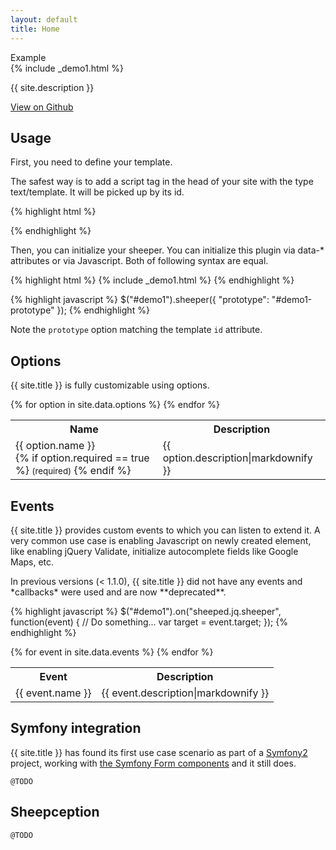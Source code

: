 ```yaml
---
layout: default
title: Home
---
```


<div class="card-demo">
  <div class="card-block">
    <div class="demo-label">Example</div>
    {% include _demo1.html %}
    <script id="demo1-prototype" type="text/template">
      {% include _template-demo.html %}
    </script>
  </div>
</div>

{{ site.description }}

<a href="{{ site.github.repo }}">
  View on Github
</a>

## Usage

First, you need to define your template.

The safest way is to add a script tag in the head of your site with the type text/template. It will be picked up by its id.

{% highlight html %}
<script id="demo1-prototype" type="text/template">
{% include _template-demo.html %}
</script>
{% endhighlight %}

Then, you can initialize your sheeper. You can initialize this plugin via data-* attributes or via Javascript. Both of following syntax are equal.

{% highlight html %}
  {% include _demo1.html %}
{% endhighlight %}

{% highlight javascript %}
$("#demo1").sheeper({
  "prototype": "#demo1-prototype"
});
{% endhighlight %}

Note the `prototype` option matching the template `id` attribute.

## Options

{{ site.title }} is fully customizable using options.

<table>
    <tr>
        <th>Name</th>
        <th>Description</th>
    </tr>
    {% for option in site.data.options %}
        <tr>
            <td>
                <span class="docs-highlight">
                    {{ option.name }}<br />
                    {% if option.required == true %}
                        <small class="docs-required">(required)</small>
                    {% endif %}
                </span>
            </td>
            <td>{{ option.description|markdownify }}</td>
        </tr>
    {% endfor %}
</table>

## Events

{{ site.title }} provides custom events to which you can listen to extend it. A very common use case is enabling Javascript on newly created element, like enabling jQuery Validate, initialize autocomplete fields like Google Maps, etc.

<div class="message">
  In previous versions (< 1.1.0), {{ site.title }} did not have any events and *callbacks* were used and are now **deprecated**.
</div>

{% highlight javascript %}
$("#demo1").on("sheeped.jq.sheeper", function(event) {
    // Do something...
    var target = event.target;
});
{% endhighlight %}

<table>
    <tr>
        <th>Event</th>
        <th>Description</th>
    </tr>
    {% for event in site.data.events %}
        <tr>
            <td>
                <span class="docs-highlight">{{ event.name }}</span>
            </td>
            <td>{{ event.description|markdownify }}</td>
        </tr>
    {% endfor %}
</table>

## Symfony integration

{{ site.title }} has found its first use case scenario as part of a [Symfony2](https://symfony.com/) project, working with [the Symfony Form components](http://symfony.com/doc/current/components/form/introduction.html) and it still does.

`@TODO`

## Sheepception

`@TODO`

